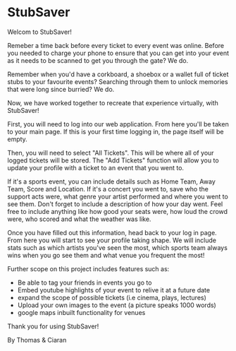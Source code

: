 # StubSaver

Welcom to StubSaver! 

Remeber a time back before every ticket to every event was online. Before you needed to charge your phone to ensure that you can get into your event as it needs to be scanned to get you through the gate? We do.

Remember when you'd have a corkboard, a shoebox or a wallet full of ticket stubs to your favourite events? Searching through them to unlock memories that were long since burried? We do.

Now, we have worked together to recreate that experience virtually, with StubSaver!

First, you will need to log into our web application. From here you'll be taken to your main page. If this is your first time logging in, the page itself will be empty.

Then, you will need to select "All Tickets". This will be where all of your logged tickets will be stored. The "Add Tickets" function will allow you to update your profile with a ticket to an event that you went to.

If it's a sports event, you can include details such as Home Team, Away Team, Score and Location. If it's a concert you went to, save who the support acts were, what genre your artist performed and where you went to see them. Don't forget to include a description of how your day went. Feel free to include anything like how good your seats were, how loud the crowd were, who scored and what the weather was like.

Once you have filled out this information, head back to your log in page. From here you will start to see your profile taking shape. We will include stats such as which artists you've seen the most, which sports team always wins when you go see them and what venue you frequent the most!

Further scope on this project includes features such as:
- Be able to tag your friends in events you go to
- Embed youtube highlights of your event to relive it at a future date
- expand the scope of possible tickets (i.e cinema, plays, lectures)
- Upload your own images to the event (a picture speaks 1000 words)
- google maps inbuilt functionality for venues


Thank you for using StubSaver!

By Thomas & Ciaran